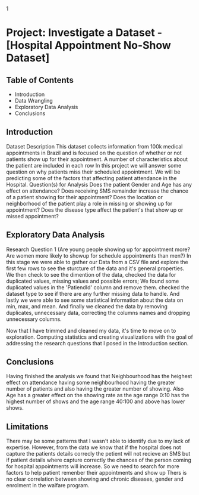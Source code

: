 1
# Project: Investigate a Dataset - [Hospital Appointment No-Show Dataset]
## Table of Contents
* Introduction
* Data Wrangling
* Exploratory Data Analysis
* Conclusions
## Introduction
Dataset Description
This dataset collects information from 100k medical appointments in Brazil and is
focused on the question of whether or not patients show up for their appointment. A
number of characteristics about the patient are included in each row
In this project we will answer some question on why patients miss their scheduled
appointment. We will be predicting some of the factors that affecting patient
attendance in the Hospital.
Question(s) for Analysis
Does the patient Gender and Age has any effect on attendance? Does receiving SMS
remainder increase the chance of a patient showing for their appointment? Does the
location or neighborhood of the patient play a role in missing or showing up for
appointment? Does the disease type affect the patient's that show up or missed
appointment?
## Exploratory Data Analysis
Research Question 1 (Are young people showing up for appointment more? Are
women more likely to showup for schedule appointments than men?)
In this stage we were able to gather our Data from a CSV file and explore the first few
rows to see the sturcture of the data and it's general properties. We then check to see
the dimention of the data, checked the data for duplicated values, missing values and
possible errors; We found some duplicated values in the 'PatiendId' column and
remove them. checked the dataset type to see if there are any further missing data
to handle. And lastly we were able to see some statistical information about the data
on min, max, and mean. And finally we cleaned the data by removing duplicates,
unnecessary data, correcting the columns names and dropping unnecessary columns.

Now that I have trimmed and cleaned my data, it's time to move on to exploration. Computing statistics and creating visualizations with the goal of addressing the research questions that I posed in the Introduction section.
## Conclusions
Having finished the analysis we found that Neighbourhood has the heighest effect on attendance having some neighbourhood having the greater number of patients and also having the greater number of showing.
Also Age has a greater effect on the showing rate as the age range 0:10 has the highest number of shows and the age range 40:100 and above has lower shows.
## Limitations
There may be some patterns that I wasn't able to identify due to my lack of expertise. However, from the data we know that if the hospital does not capture the patients details correcly the petient will not recieve an SMS but if patient details where capture correctly the chances of the person coming for hospital appointments will increase. So we need to search for more factors to help patient remenber their appointments and show up
Thers is no clear correlation between showing and chronic diseases, gender and enrolment in the walfare program.